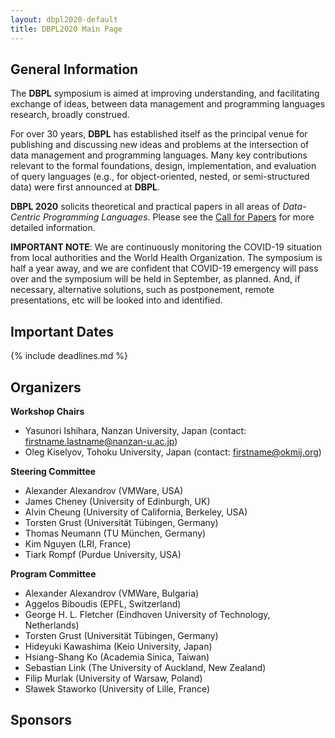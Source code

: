```yaml
---
layout: dbpl2020-default
title: DBPL2020 Main Page
---
```


## General Information

The **DBPL** symposium is aimed at improving understanding,
and facilitating exchange of ideas, between data management
and programming languages research, broadly construed.

For over 30 years, **DBPL** has established itself as the principal venue
for publishing and discussing new ideas and problems
at the intersection of data management and programming languages.
Many key contributions relevant to the formal foundations, design,
implementation, and evaluation of query languages
(e.g., for object-oriented, nested,
or semi-structured data) were first announced at **DBPL**.

**DBPL 2020** solicits theoretical and practical papers in all areas of
*Data-Centric Programming Languages*.
Please see the [Call for Papers](call_for_papers.html)
for more detailed information.

**IMPORTANT NOTE**: We are continuously monitoring the COVID-19 situation
from local authorities and the World Health Organization. The symposium is
half a year away, and we are confident that COVID-19 emergency will pass
over and the symposium will be held in September, as planned. And, if
necessary, alternative solutions, such as postponement, remote
presentations, etc will be looked into and identified.

## Important Dates

{% include deadlines.md %}

## Organizers

**Workshop Chairs**

- Yasunori Ishihara, Nanzan University, Japan
  (contact: firstname.lastname@nanzan-u.ac.jp)
- Oleg Kiselyov, Tohoku University, Japan
  (contact: firstname@okmij.org)

**Steering Committee**

- Alexander Alexandrov (VMWare, USA)
- James Cheney (University of Edinburgh, UK)
- Alvin Cheung (University of California, Berkeley, USA)
- Torsten Grust (Universität Tübingen, Germany)
- Thomas Neumann (TU München, Germany)
- Kim Nguyen (LRI, France)
- Tiark Rompf (Purdue University, USA)

**Program Committee**

- Alexander Alexandrov (VMWare, Bulgaria)
- Aggelos Biboudis (EPFL, Switzerland)
- George H. L. Fletcher (Eindhoven University of Technology, Netherlands)
- Torsten Grust (Universität Tübingen, Germany)
- Hideyuki Kawashima (Keio University, Japan)
- Hsiang-Shang Ko (Academia Sinica, Taiwan)
- Sebastian Link (The University of Auckland, New Zealand)
- Filip Murlak (University of Warsaw, Poland)
- Sławek Staworko (University of Lille, France)

<!--
- [Peter Alvaro](https://people.ucsc.edu/~palvaro/), UC Santa Cruz, USA
- [Nada Amin](http://lampwww.epfl.ch/~amin/cv/), EPFL, Switzerland
- [Sebastian Breß](https://www.user.tu-berlin.de/sebastian.bress/), TU Berlin, Germany
- [Hassan Chafi](https://labs.oracle.com/pls/apex/f?p=labs:bio:0:16), Oracle, USA
- [Fritz Henglein](http://www.diku.dk/~henglein/), University of Copenhagen, Denmark
- [Mohammad Sadoghi](https://msadoghi.github.io/), Purdue University, USA
- [Ce Zhang](https://www.inf.ethz.ch/personal/ce.zhang/), ETH, Switzerland
- [Danica Porobic](http://danica.azurewebsites.net/), Oracle, USA
- [Alvin Cheung](https://homes.cs.washington.edu/~akcheung/), University of Washington, USA
-->

## Sponsors

<!--
Text can be **bold**, _italic_, or ~~strikethrough~~.

[Link to another page](./another-page.html).

There should be whitespace between paragraphs.

There should be whitespace between paragraphs. We recommend including a README, or a file with information about your project.

# Header 1

This is a normal paragraph following a header. GitHub is a code hosting platform for version control and collaboration. It lets you and others work together on projects from anywhere.

## Header 2

> This is a blockquote following a header.
>
> When something is important enough, you do it even if the odds are not in your favor.

### Header 3

```js
// Javascript code with syntax highlighting.
var fun = function lang(l) {
  dateformat.i18n = require('./lang/' + l)
  return true;
}
```

```ruby
# Ruby code with syntax highlighting
GitHubPages::Dependencies.gems.each do |gem, version|
  s.add_dependency(gem, "= #{version}")
end
```

#### Header 4

*   This is an unordered list following a header.
*   This is an unordered list following a header.
*   This is an unordered list following a header.

##### Header 5

1.  This is an ordered list following a header.
2.  This is an ordered list following a header.
3.  This is an ordered list following a header.

###### Header 6

| head1        | head two          | three |
|:-------------|:------------------|:------|
| ok           | good swedish fish | nice  |
| out of stock | good and plenty   | nice  |
| ok           | good `oreos`      | hmm   |
| ok           | good `zoute` drop | yumm  |

### There's a horizontal rule below this.

* * *

### Here is an unordered list:

*   Item foo
*   Item bar
*   Item baz
*   Item zip

### And an ordered list:

1.  Item one
1.  Item two
1.  Item three
1.  Item four

### And a nested list:

- level 1 item
  - level 2 item
  - level 2 item
    - level 3 item
    - level 3 item
- level 1 item
  - level 2 item
  - level 2 item
  - level 2 item
- level 1 item
  - level 2 item
  - level 2 item
- level 1 item

### Small image

![Octocat](https://github.githubassets.com/images/icons/emoji/octocat.png)

### Large image

![Branching](https://guides.github.com/activities/hello-world/branching.png)


### Definition lists can be used with HTML syntax.

<dl>
<dt>Name</dt>
<dd>Godzilla</dd>
<dt>Born</dt>
<dd>1952</dd>
<dt>Birthplace</dt>
<dd>Japan</dd>
<dt>Color</dt>
<dd>Green</dd>
</dl>

```
Long, single-line code blocks should not wrap. They should horizontally scroll if they are too long. This line should be long enough to demonstrate this.
```

```
The final element.
```
-->
